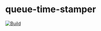 # queue-time-stamper

[![Build](https://github.com/alekseinovikov/queue-time-stamper/actions/workflows/build.yml/badge.svg)](https://github.com/alekseinovikov/queue-time-stamper/actions/workflows/build.yml)
